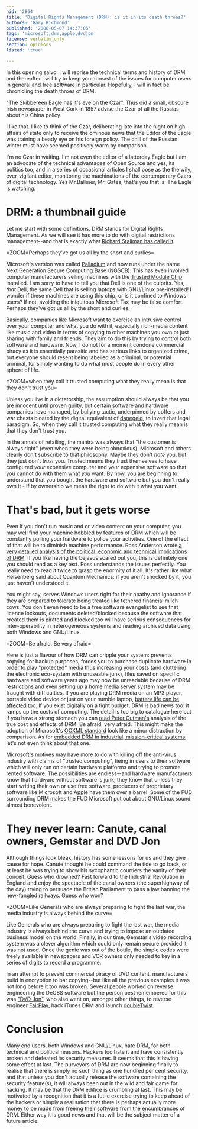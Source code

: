 ```yaml
---
nid: '2864'
title: 'Digital Rights Management (DRM): is it in its death throes?'
authors: 'Gary Richmond'
published: '2008-05-07 14:37:06'
tags: 'microsoft,drm,apple,dvdjon'
license: verbatim_only
section: opinions
listed: 'true'

---
```

In this opening salvo, I will reprise the technical terms and history of DRM and thereafter I will try to keep you abreast of the issues for computer users in general and free software in particular. Hopefully, I will in fact be chronicling the death throes of DRM.

<!--break-->

"The Skibbereen Eagle has it's eye on the Czar". Thus did a small, obscure Irish newspaper in West Cork in 1857 advise the Czar of all the Russias about his China policy.

I like that. I like to think of the Czar, deliberating late into the night on high affairs of state only to receive the ominous news that the Editor of the Eagle was training a beady eye on his foreign policy. The chill of the Russian winter must have seemed positively warm by comparison.

I'm no Czar in waiting. I'm not even the editor of a latterday Eagle but I am an advocate of the technical advantages of Open Source and yes, its politics too, and in a series of occasional articles I shall pose as the the wily, ever-vigilant editor, monitoring the machinations of the contemporary Czars of digital technology. Yes Mr.Ballmer, Mr. Gates, that's you that is. The Eagle is watching.

# DRM: a thumbnail guide

Let me start with some definitions. DRM stands for Digital Rights Management. As we will see it has more to do with digital restrictions management--and that is exactly what [Richard Stallman has called it](http://www.gnu.org/philosophy/can-you-trust.html).

=ZOOM=Perhaps they've got us all by the short and curlies=

Microsoft's version was called [Palladium](http://en.wikipedia.org/wiki/Next-Generation_Secure_Computing_Base) and now runs under the name Next Generation Secure Computing Base (NGSCB). This has even involved computer manufacturers selling machines with the [Trusted Module Chip](http://en.wikipedia.org/wiki/Trusted_Platform_Module) installed. I am sorry to have to tell you that Dell is one of the culprits. Yes, _that_ Dell, the same Dell that is selling laptops with GNU/Linux pre-installed! I wonder if these machines are using this chip, or is it confined to Windows users? If not, avoiding the iniquitous Microsoft Tax may be false comfort. Perhaps they've got us all by the short and curlies.

Basically, companies like Microsoft want to exercise an intrusive control over your computer and what you do with it, especially rich-media content like music and video in terms of copying to other machines you own or just sharing with family and friends. They aim to do this by trying to control both software and hardware. Now, I do not for a moment condone commercial piracy as it is essentially parasitic and has serious links to organized crime, but everyone should resent being labelled as a criminal, or potential criminal, for simply wanting to do what most people do in every other sphere of life. 

=ZOOM=when they call it trusted computing what they really mean is that they don't trust you=

Unless you live in a dictatorship, the assumption should always be that you are innocent until proven guilty, but certain software and hardware companies have managed, by bullying tactic, underpinned by coffers and war chests bloated by the digital equivalent of [danegeld](http://en.wikipedia.org/wiki/Danegeld/), to invert that legal paradigm. So, when they call it trusted computing what they really mean is that they don't trust you. 

In the annals of retailing, the mantra was always that "the customer is always right" (even when they were being obnoxious). Microsoft and others clearly don't subscribe to that philosophy. Maybe they don't _hate_ you, but they just don't _trust_ you. Trusted means they trust themselves to have configured _your_ expensive computer and _your_ expensive software so that you cannot do with them what _you_ want. By now, you are beginning to understand that you bought the hardware and software but you don't really own it - if by ownership we mean the right to do with it what you want.

# That's bad, but it gets worse

Even if you don't run music and or video content on your computer, you may well find your machine hobbled by features of DRM which will be constantly polling your hardware to police your activities. One of the effect of that will be to diminish machine performance. Ross Anderson wrote [a very detailed analysis of the political. economic and technical implications of DRM](http://www.cl.cam.ac.uk/~rja14/tcpa-faq.html). If you like having the bejasus scared out you, this is definitely one you should read as a key text. Ross understands the issues perfectly. You really need to read it twice to grasp the enormity of it all. It's rather like what Heisenberg said about Quantum Mechanics: if you aren't shocked by it, you just haven't understood it. 

You might say, serves Windows users right for their apathy and ignorance if they are prepared to tolerate being treated like tethered financial milch cows. You don't even need to be a free software evangelist to see that licence lockouts, documents deleted/blocked because the software that created them is pirated and blocked too will have serious consequences for inter-operability in heterogeneous systems and reading archived data using both Windows and GNU/Linux. 

=ZOOM=Be afraid. Be very afraid=

Here is just a flavour of how DRM can cripple your system: prevents copying for backup purposes, forces you to purchase duplicate hardware in order to play "protected" media thus increasing your costs (and cluttering the electronic eco-system with unuseable junk), files saved on specific hardware and software years ago may now be unreadable because of DRM restrictions and even setting up a home media server system may be fraught with difficulties. If you are playing DRM media on an MP3 player, portable video device or just on your humble laptop, [battery life can be affected too](http://arstechnica.com/news.ars/post/20060317-6409.html). If you exist digitally on a tight budget, DRM is bad news too: it ramps up the costs of computing. The detail is too big to catalogue here but if you have a strong stomach you can [read Peter Gutman's](http://www.cs.auckland.ac.nz/~pgut001/pubs/vista_cost.html) analysis of the true cost and effects of DRM. Be afraid, very afraid. This might make the adoption of Microsoft's [OOXML standard](http://en.wikipedia.org/wiki/Office_Open_XML) look like a minor distraction by comparison. As for [embedded DRM in industrial, mission-critical systems](http://www.linuxdevices.com/articles/AT4358489607.html), let's not even think about that one.

Microsoft's motives may have more to do with killing off the anti-virus industry with claims of "trusted computing", tieing in users to their software which will only run on certain hardware platforms and trying to promote rented software. The possibilities are endless--and hardware manufacturers know that hardware without software is junk; they know that unless they start writing their own or use free software, producers of proprietary software like Microsoft and Apple have them over a barrel. Some of the FUD surrounding DRM  makes the FUD Microsoft put out about GNU/Linux sound almost benevolent.

# They never learn: Canute, canal owners, Gemstar and DVD Jon

Although things look bleak, history has some lessons for us and they give cause for hope. Canute thought he could command the tide to go back, or at least he was trying to show his sycophantic courtiers the vanity of their conceit. Guess who drowned? Fast forward to the Industrial Revolution in England and enjoy the spectacle of the canal owners (the superhighway of the day) trying to persuade the British Parliament to pass a law banning the new-fangled railways. Guess who won?

=ZOOM=Like Generals who are always preparing to fight the last war, the media industry is always behind the curve=

Like Generals who are always preparing to fight the last war, the media industry is always behind the curve and trying to impose an outdated business model on the world. Finally, in our time, Gemstar's video recording system was a clever algorithm which could only remain secure provided it was not used. Once the genie was out of the bottle, the simple codes were freely available in newspapers and VCR owners only needed to key in a series of digits to record a programme.

In an attempt to prevent commercial piracy of DVD content, manufacturers build in encryption to bar copying--but like all the previous examples it was not long before it too was broken. Several people worked on reverse engineering the DeCSS software but the person best remembered for this was ["DVD Jon"](http://en.wikipedia.org/wiki/Jon_Lech_Johansen), who also went on, amongst other things, to reverse engineer [FairPlay](http://en.wikipedia.org/wiki/FairPlay), hack iTunes DRM and launch [doubleTwist](http://www.doubletwist.eu/dt/Home/Index.dt).


# Conclusion

Many end users, both Windows and GNU/Linux, hate DRM, for both technical and political reasons. Hackers too hate it and have consistently broken and defeated its security measures. It seems that this is having some effect at last. The purveyors of DRM are now beginning finally to realise that there is simply no such thing as one hundred per cent security, and that unless you don't actually release the software containing the security feature(s), it will always been out in the wild and fair game for hacking. It may be that the DRM edifice is crumbling at last. This may be motivated by a recognition that it is a futile exercise trying to keep ahead of the hackers or simply a realisation that there is perhaps actually more money to be made from freeing their software from the encumbrances of DRM. Either way it is good news and that will be the subject matter of a future article.